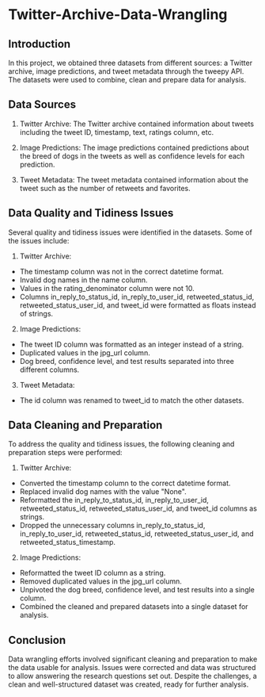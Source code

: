 # Twitter-Archive-Data-Wrangling
## Introduction
In this project, we obtained three datasets from different sources: a Twitter archive, image predictions, and tweet metadata through the tweepy API. The datasets were used to combine, clean and prepare data for analysis.

## Data Sources
1. Twitter Archive: The Twitter archive contained information about tweets including the tweet ID, timestamp, text, ratings column, etc.

2. Image Predictions: The image predictions contained predictions about the breed of dogs in the tweets as well as confidence levels for each prediction.

3. Tweet Metadata: The tweet metadata contained information about the tweet such as the number of retweets and favorites.

## Data Quality and Tidiness Issues
Several quality and tidiness issues were identified in the datasets. Some of the issues include:

1. Twitter Archive:
* The timestamp column was not in the correct datetime format.
* Invalid dog names in the name column.
* Values in the rating_denominator column were not 10.
* Columns in_reply_to_status_id, in_reply_to_user_id, retweeted_status_id, retweeted_status_user_id, and tweet_id were formatted as floats instead of strings.
2. Image Predictions:
* The tweet ID column was formatted as an integer instead of a string.
* Duplicated values in the jpg_url column.
* Dog breed, confidence level, and test results separated into three different columns.
3. Tweet Metadata:
* The id column was renamed to tweet_id to match the other datasets.
## Data Cleaning and Preparation
To address the quality and tidiness issues, the following cleaning and preparation steps were performed:

1. Twitter Archive:
* Converted the timestamp column to the correct datetime format.
* Replaced invalid dog names with the value "None".
* Reformatted the in_reply_to_status_id, in_reply_to_user_id, retweeted_status_id, retweeted_status_user_id, and tweet_id columns as strings.
* Dropped the unnecessary columns in_reply_to_status_id, in_reply_to_user_id, retweeted_status_id, retweeted_status_user_id, and retweeted_status_timestamp.
2. Image Predictions:
* Reformatted the tweet ID column as a string.
* Removed duplicated values in the jpg_url column.
* Unpivoted the dog breed, confidence level, and test results into a single column.
* Combined the cleaned and prepared datasets into a single dataset for analysis.
## Conclusion
Data wrangling efforts involved significant cleaning and preparation to make the data usable for analysis. Issues were corrected and data was structured to allow answering the research questions set out. Despite the challenges, a clean and well-structured dataset was created, ready for further analysis.







